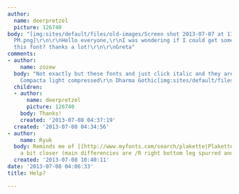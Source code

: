 ```yaml
---
author:
  name: deerpretzel
  picture: 126740
body: "[img:sites/default/files/old-images/Screen shot 2013-07-07 at 11_6463.04.27
  PM.png]\r\n\r\nHello everyone,\r\nI was wondering if I could get some help identifying
  this font? thanks a lot!\r\n\r\nGreta"
comments:
- author:
    name: zozew
  body: "Not exactly but these fonts and just click italic and they are pretty similar...\r\n\r\n
    Compacta light compressed\r\n Dharma Gothic[img:sites/default/files/old-images/38cb9bc15cf479f524b49a655c96e9_5384.gif]\r\n[img:sites/default/files/old-images/beddf217dcfc68df89ae15501741c8_4768.gif]"
  children:
  - author:
      name: deerpretzel
      picture: 126740
    body: Thanks!
    created: '2013-07-08 04:37:19'
  created: '2013-07-08 04:34:56'
- author:
    name: Ryuk
  body: Reminds me of [[http://www.myfonts.com/search/plakette|Plakette]], may be
    a bit closer (main differencies are /R right bottom leg spurred and /& top counter).
  created: '2013-07-08 10:40:11'
date: '2013-07-08 04:06:33'
title: Help?

---
```

